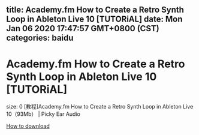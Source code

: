 
title: Academy.fm How to Create a Retro Synth Loop in Ableton Live 10 [TUTORiAL]
date: Mon Jan 06 2020 17:47:57 GMT+0800 (CST)    
categories: baidu
---

# Academy.fm How to Create a Retro Synth Loop in Ableton Live 10 [TUTORiAL]
size: 0
 [教程]Academy.fm How to Create a Retro Synth Loop in Ableton Live 10（93Mb） | Picky Ear Audio
 

[How to download](https://bpcam.bemobtrk.com/go/2ceec3aa-1ca2-46d6-b9ff-aaa5c184517c?jno=5199)